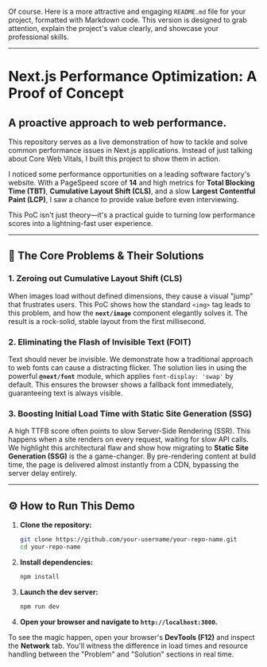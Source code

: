 Of course. Here is a more attractive and engaging `README.md` file for your project, formatted with Markdown code. This version is designed to grab attention, explain the project's value clearly, and showcase your professional skills.

-----

# Next.js Performance Optimization: A Proof of Concept

## A proactive approach to web performance.

This repository serves as a live demonstration of how to tackle and solve common performance issues in Next.js applications. Instead of just talking about Core Web Vitals, I built this project to show them in action.

I noticed some performance opportunities on a leading software factory's website. With a PageSpeed score of **14** and high metrics for **Total Blocking Time (TBT)**, **Cumulative Layout Shift (CLS)**, and a slow **Largest Contentful Paint (LCP)**, I saw a chance to provide value before even interviewing.

This PoC isn't just theory—it's a practical guide to turning low performance scores into a lightning-fast user experience.

-----

## 🚀 The Core Problems & Their Solutions

### 1\. Zeroing out Cumulative Layout Shift (CLS)

When images load without defined dimensions, they cause a visual "jump" that frustrates users. This PoC shows how the standard `<img>` tag leads to this problem, and how the **`next/image`** component elegantly solves it. The result is a rock-solid, stable layout from the first millisecond.

### 2\. Eliminating the Flash of Invisible Text (FOIT)

Text should never be invisible. We demonstrate how a traditional approach to web fonts can cause a distracting flicker. The solution lies in using the powerful **`@next/font`** module, which applies `font-display: 'swap'` by default. This ensures the browser shows a fallback font immediately, guaranteeing text is always visible.

### 3\. Boosting Initial Load Time with Static Site Generation (SSG)

A high TTFB score often points to slow Server-Side Rendering (SSR). This happens when a site renders on every request, waiting for slow API calls. We highlight this architectural flaw and show how migrating to **Static Site Generation (SSG)** is the a game-changer. By pre-rendering content at build time, the page is delivered almost instantly from a CDN, bypassing the server delay entirely.

-----

## ⚙️ How to Run This Demo

1.  **Clone the repository:**

    ```bash
    git clone https://github.com/your-username/your-repo-name.git
    cd your-repo-name
    ```

2.  **Install dependencies:**

    ```bash
    npm install
    ```

3.  **Launch the dev server:**

    ```bash
    npm run dev
    ```

4.  **Open your browser and navigate to `http://localhost:3000`.**

To see the magic happen, open your browser's **DevTools (F12)** and inspect the **Network** tab. You'll witness the difference in load times and resource handling between the "Problem" and "Solution" sections in real time.